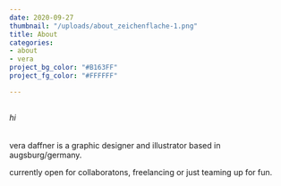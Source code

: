 ```yaml
---
date: 2020-09-27
thumbnail: "/uploads/about_zeichenflache-1.png"
title: About
categories:
- about
- vera
project_bg_color: "#B163FF"
project_fg_color: "#FFFFFF"

---
```

##  

###### hi

vera daffner is a graphic designer and illustrator based in augsburg/germany.

currently open for collaboratons, freelancing or just teaming up for fun.